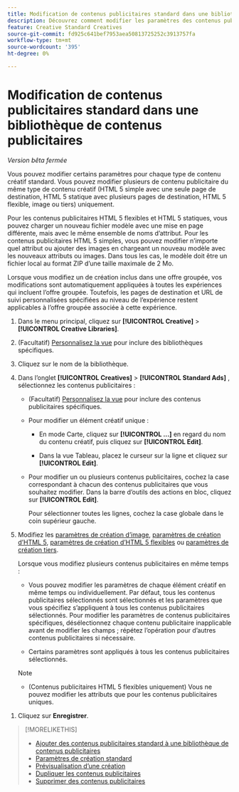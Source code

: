 ```yaml
---
title: Modification de contenus publicitaires standard dans une bibliothèque de contenus publicitaires
description: Découvrez comment modifier les paramètres des contenus publicitaires standard (non dynamiques) dans une bibliothèque de contenus publicitaires.
feature: Creative Standard Creatives
source-git-commit: fd925c641bef7953aea50813725252c3913757fa
workflow-type: tm+mt
source-wordcount: '395'
ht-degree: 0%

---
```


# Modification de contenus publicitaires standard dans une bibliothèque de contenus publicitaires

*Version bêta fermée*

Vous pouvez modifier certains paramètres pour chaque type de contenu créatif standard. Vous pouvez modifier plusieurs <!-- or creative variations --> de contenu publicitaire du même type de contenu créatif (HTML 5 simple avec une seule page de destination, HTML 5 statique avec plusieurs pages de destination, HTML 5 flexible, image ou tiers<!-- , or dynamic -->) uniquement.

Pour les contenus publicitaires HTML 5 flexibles et HTML 5 statiques, vous pouvez charger un nouveau fichier modèle avec une mise en page différente, mais avec le même ensemble de noms d’attribut. Pour les contenus publicitaires HTML 5 simples, vous pouvez modifier n’importe quel attribut ou ajouter des images en chargeant un nouveau modèle avec les nouveaux attributs ou images. Dans tous les cas, le modèle doit être un fichier local au format ZIP d’une taille maximale de 2 Mo.

Lorsque vous modifiez un <!-- or creative variation --> de création inclus dans une offre groupée, vos modifications sont automatiquement appliquées à toutes les expériences qui incluent l’offre groupée. Toutefois, les pages de destination et URL de suivi personnalisées spécifiées au niveau de l’expérience restent applicables à l’offre groupée associée à cette expérience.

1. Dans le menu principal, cliquez sur **[!UICONTROL Creative]** > **[!UICONTROL Creative Libraries]**.

1. (Facultatif) [Personnalisez la vue](/help/creative/introduction/customize-data-views.md) pour inclure des bibliothèques spécifiques.

1. Cliquez sur le nom de la bibliothèque.

1. Dans l’onglet **[!UICONTROL Creatives]** > **[!UICONTROL Standard Ads]** , sélectionnez les contenus publicitaires :

   * (Facultatif) [Personnalisez la vue](/help/creative/introduction/customize-data-views.md) pour inclure des contenus publicitaires spécifiques.

   * Pour modifier un élément créatif unique :

      * En mode Carte, cliquez sur **[!UICONTROL ...]** en regard du nom du contenu créatif, puis cliquez sur **[!UICONTROL Edit]**.

      * Dans la vue Tableau, placez le curseur sur la ligne et cliquez sur **[!UICONTROL Edit]**.

   * Pour modifier un ou plusieurs contenus publicitaires, cochez la case correspondant à chacun des contenus publicitaires que vous souhaitez modifier. Dans la barre d’outils des actions en bloc, cliquez sur **[!UICONTROL Edit]**.

     Pour sélectionner toutes les lignes, cochez la case globale dans le coin supérieur gauche.

1. Modifiez les [paramètres de création d’image](/help/creative/creative-libraries/creative-settings-standard.md#creative-settings-image), [paramètres de création d’HTML 5](/help/creative/creative-libraries/creative-settings-standard.md#creative-settings-html5), [paramètres de création d’HTML 5 flexibles](/help/creative/creative-libraries/creative-settings-standard.md#creative-settings-flexible-html5) ou [paramètres de création tiers](/help/creative/creative-libraries/creative-settings-standard.md#creative-settings-third-party). <!-- , or [dynamic creative settings](/help/creative/creative-libraries/creative-settings-dynamic.md) -->

   Lorsque vous modifiez plusieurs contenus publicitaires en même temps :

   * Vous pouvez modifier les paramètres de chaque élément créatif en même temps ou individuellement. Par défaut, tous les contenus publicitaires sélectionnés sont sélectionnés et les paramètres que vous spécifiez s’appliquent à tous les contenus publicitaires sélectionnés. Pour modifier les paramètres de contenus publicitaires spécifiques, désélectionnez chaque contenu publicitaire inapplicable avant de modifier les champs ; répétez l’opération pour d’autres contenus publicitaires si nécessaire.

   * Certains paramètres sont appliqués à tous les contenus publicitaires sélectionnés.

   >[!NOTE]
   >
   >* (Contenus publicitaires HTML 5 flexibles uniquement) Vous ne pouvez modifier les attributs que pour les contenus publicitaires uniques.<!-- Also, when you update the template for a parent creative with child variations, the variations are updated with any changes to the template layout, but the attribute values for the variation aren't changed. -->

<!-- Not there as of 1/16/25. If we do add it, verify the applicable ad types:   
1. (Flexible HTML5 [or third-party should be possible, but not so] creatives; optional) Once you've made your changes, click ![]() to preview the new creative. 
-->

1. Cliquez sur **Enregistrer**.

<!-- Not there as of 1/16/25. If we do add it, add back in:
1. (Flexible HTML5 or third-party creatives; optional) Regenerate the thumbnail within the table view or cards view if the change isn't visible immediately.
-->

>[!MORELIKETHIS]
>
>* [Ajouter des contenus publicitaires standard à une bibliothèque de contenus publicitaires](creative-add-standard.md)
>* [Paramètres de création standard](/help/creative/creative-libraries/creative-settings-standard.md)
>* [Prévisualisation d’une création](/help/creative/creative-libraries/creative-preview.md)
>* [Dupliquer les contenus publicitaires](/help/creative/creative-libraries/creative-duplicate.md)
>* [Supprimer des contenus publicitaires](/help/creative/creative-libraries/creative-delete.md)
